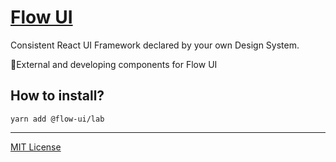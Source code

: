 # [Flow UI](http://flowui.abr.tech)
Consistent React UI Framework declared by your own Design System. 

🧪External and developing components for Flow UI

## How to install?

```
yarn add @flow-ui/lab
```

***
[MIT License](https://github.com/abr-tech/FlowUI/blob/master/LICENSE)
